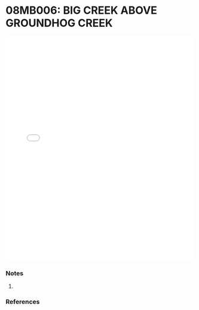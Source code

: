 # 08MB006: BIG CREEK ABOVE GROUNDHOG CREEK

<iframe src="/_static/stations/08MB006_fdc.html" width="100%" height="600" frameborder="0"></iframe>

### Notes
1. 

### References

